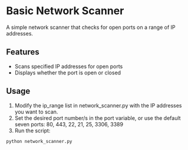 # Basic Network Scanner

A simple network scanner that checks for open ports on a range of IP addresses. 

## Features

- Scans specified IP addresses for open ports
- Displays whether the port is open or closed

## Usage

1. Modify the ip_range list in network_scanner.py with the IP addresses you want to scan.
2. Set the desired port number/s in the port variable, or use the default seven ports: 80, 443, 22, 21, 25, 3306, 3389
3. Run the script:

```sh
python network_scanner.py
